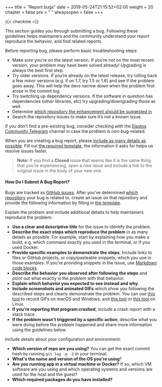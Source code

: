 +++
title = "Report bugs"
date = 2019-05-24T21:15:52+02:00
weight = 20
chapter = false
pre = "<i class='fa ela-page'></i> "
alwaysopen = false
+++

{{< checkme >}}

This section guides you through submitting a bug. Following these guidelines helps maintainers and the community understand your report reproduce the behavior, and find related reports.

Before reporting bug, please perform basic troubleshooting steps:

* Make sure you’re on the latest version. If you’re not on the most recent version, your problem may have been solved already! Upgrading is always the best first step.
* Try older versions. If you’re already on the latest release, try rolling back a few minor versions (e.g. if on 1.7, try 1.5 or 1.6) and see if the problem goes away. This will help the devs narrow down when the problem first arose in the commit log.
* Try switching up dependency versions. If the software in question has dependencies (other libraries, etc) try upgrading/downgrading those as well.
* Determine [which repository the enhancement should be suggested in](https://github.com/elastos/Elastos)
* Search the repository issues to make sure it’s not a known issue.

If you don’t find a pre-existing bug, consider checking with the [Elastos Community Telegram](https://t.me/elastosgroup) channel in case the problem is non-bug-related.

When you are creating a bug report, please [include as many details as possible](#how-do-i-submit-bug-report). Fill out [the required template](ISSUE_TEMPLATE.md), the information it asks for helps us resolve issues faster.

> **Note:** If you find a **Closed** issue that seems like it is the same thing that you're experiencing, open a new issue and include a link to the original issue in the body of your new one.

#### How Do I Submit A Bug Report?

Bugs are tracked as [GitHub issues](https://guides.github.com/features/issues/). After you've determined [which repository](https://github.com/elastos) your bug is related to, create an issue on that repository and provide the following information by filling in [the template](ISSUE_TEMPLATE.md).

Explain the problem and include additional details to help maintainers reproduce the problem:

* **Use a clear and descriptive title** for the issue to identify the problem.
* **Describe the exact steps which reproduce the problem** in as many details as possible. For example, start by explaining how you make a build, e.g. which command exactly you used in the terminal, or if you used Docker.
* **Provide specific examples to demonstrate the steps**. Include links to files or GitHub projects, or copy/pasteable snippets, which you use in those examples. If you're providing snippets in the issue, use [Markdown code blocks](https://help.github.com/articles/markdown-basics/#multiple-lines).
* **Describe the behavior you observed after following the steps** and point out what exactly is the problem with that behavior.
* **Explain which behavior you expected to see instead and why.**
* **Include screenshots and animated GIFs** which show you following the described steps and clearly demonstrate the problem. You can use [this tool](https://www.cockos.com/licecap/) to record GIFs on macOS and Windows, and [this tool](https://github.com/colinkeenan/silentcast) or [this tool](https://github.com/GNOME/byzanz) on Linux.
* **If you're reporting that program crashed**, include a crash report with a stack trace .
* **If the problem wasn't triggered by a specific action**, describe what you were doing before the problem happened and share more information using the guidelines below.

Include details about your configuration and environment:

* **Which version of repo are you using?** You can get the exact commit hash by running `git log -p -2` in your terminal.
* **What's the name and version of the OS you're using**?
* **Are you running app in a virtual machine or Docker?** If so, which VM software are you using and which operating systems and versions are used for the host and the guest?
* **Which required packages do you have installed?** 